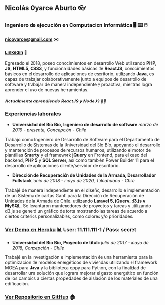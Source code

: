 ## Nicolás Oyarce Aburto 👓
### Ingeniero de ejecución en Computacion Informática 🖥️ ⌨️ 🖱️
#### nicoyarce@gmail.com ✉️
#### [Linkedin](www.linkedin.com/in/nicoyarce/) 🏢

Egresado el 2018, poseo conocimientos en desarrollo Web utilizando **PHP, JS, HTML5, CSS3**, y funcionalidades básicas de **ReactJS**, conocimientos básicos en el desarrollo de aplicaciones de escritorio, utilizando **Java**, es capaz de trabajar colaborativamente junto a equipos de desarrollo de software y trabajar de manera independiente y proactiva, mientras logra aprender el uso de nuevas herramientas. 
##### Actualmente aprendiendo ReactJS y NodeJS 👨‍💻

### Experiencias laborales

- **Universidad del Bío Bío, Ingeniero de desarrollo de software**
*marzo de 2019 - presente, Concepción - Chile*

Trabajo como Ingeniero de Desarrollo de Software para el Departamento de Desarrollo de Sistemas de la Universidad del Bío Bío, apoyando el desarrollo y mantención de procesos de recursos humanos, utilizando el motor de plantillas **Smarty** y el framework **jQuery** en Frontend, para el caso del backend, **PHP 5** y **SQL Server**, así como también Power Builder 11 para el desarrollo de aplicaciones cliente/servidor de escritorio.


- **Dirección de Recuperación de Unidades de la Armada, Desarrollador Fullstack**
*junio de 2018 - mayo de 2020, Talcahuano - Chile*

Trabajé de manera independiente en el diseño, desarrollo e implementación de un Sistema de cartas Gantt para la Dirección de Recuperación de Unidades de la Armada de Chile, utilizando **Laravel 5,  jQuery, d3.js y MySQL**. Se levantaron mantenedores de proyectos y tareas y utilizando d3.js se generó un gráfico de torta mostrando las tareas de acuerdo a ciertos criterios personalizables, como colores y/o prioridades.

### [Ver Demo en Heroku](https://cake-tasks.herokuapp.com/) 📊 User: 11.111.111-1 / Pass: secret


- **Universidad del Bío Bío, Proyecto de título**
*julio de 2017 - mayo de 2018, Concepción - Chile*

Trabajé en la investigación e implementación de una herramienta para la optimizacion de modelos energéticos de viviendas utilizando el framework MOEA para **Java** y la biblioteca eppy para Python, con la finalidad de desarrollar una solución que lograra mejorar el gasto energético en función de los cambios a ciertas propiedades de aislación de los materiales de una edificación.

### [Ver Repositorio en GitHub](https://github.com/nicoyarce/ProyectoEP) 🏠
